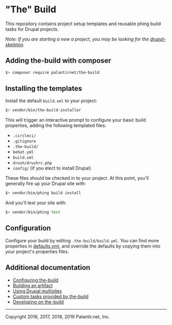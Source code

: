 # "The" Build

This repository contains project setup templates and reusable phing build tasks for Drupal projects.

_Note: If you are starting a new a project, you may be looking for the [drupal-skeleton](https://github.com/palantirnet/drupal-skeleton)._

## Adding the-build with composer

```sh
$> composer require palantirnet/the-build
```

## Installing the templates

Install the default `build.xml` to your project:

```sh
$> vendor/bin/the-build-installer
```

This will trigger an interactive prompt to configure your basic build properties, adding the following templated files:

* `.circleci/`
* `.gitignore`
* `.the-build/`
* `behat.yml`
* `build.xml`
* `drush/drushrc.php`
* `config/` (if you elect to install Drupal)

These files should be checked in to your project. At this point, you'll generally fire up your Drupal site with:

```sh
$> vendor/bin/phing build install
```

And you'll test your site with:

```sh
$> vendor/bin/phing test
```

## Configuration

Configure your build by editing `.the-build/build.yml`. You can find more properties in [defaults.yml](defaults.yml), and override the defaults by copying them into your project's properties files.

## Additional documentation

* [Configuring the-build](docs/configuration.md)
* [Building an artifact](docs/artifacts.md)
* [Using Drupal multisites](docs/drupal_multisite.md)
* [Custom tasks provided by the-build](docs/tasks.md)
* [Developing on the-build](docs/development.md)

----
Copyright 2016, 2017, 2018, 2019 Palantir.net, Inc.
